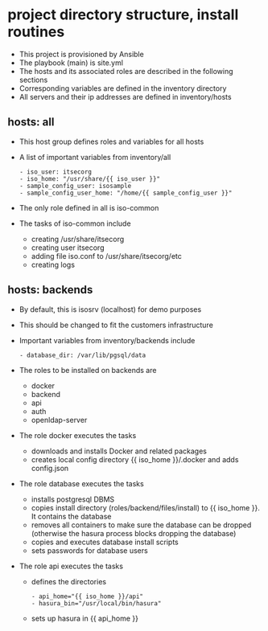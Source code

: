 # project directory structure, install routines

- This project is provisioned by Ansible
- The playbook (main) is site.yml
- The hosts and its associated roles are described in the following sections
- Corresponding variables are defined in the inventory directory
- All servers and their ip addresses are defined in inventory/hosts


## hosts: all

- This host group defines roles and variables for all hosts
- A list of important variables from inventory/all

  ```
  - iso_user: itsecorg
  - iso_home: "/usr/share/{{ iso_user }}"
  - sample_config_user: isosample
  - sample_config_user_home: "/home/{{ sample_config_user }}"
  
  ```
 
- The only role defined in all is iso-common
- The tasks of iso-common include

  - creating /usr/share/itsecorg
  - creating user itsecorg
  - adding file iso.conf to /usr/share/itsecorg/etc
  - creating logs
  
## hosts: backends

  - By default, this is isosrv (localhost) for demo purposes
  - This should be changed to fit the customers infrastructure

- Important variables from inventory/backends include
  
    ```
    - database_dir: /var/lib/pgsql/data
    
    ```

- The roles to be installed on backends are

  - docker
  - backend
  - api
  - auth
  - openldap-server
  
- The role docker executes the tasks

  - downloads and installs Docker and related packages
  - creates local config directory {{ iso_home }}/.docker and adds config.json

- The role database executes the tasks

  - installs postgresql DBMS
  - copies install directory (roles/backend/files/install) to {{ iso_home }}. It contains the database
  - removes all containers to make sure the database can be dropped (otherwise the hasura process blocks dropping the database)
  - copies and executes database install scripts
  - sets passwords for database users
  
- The role api executes the tasks
  - defines the directories
      ```
      - api_home="{{ iso_home }}/api"
      - hasura_bin="/usr/local/bin/hasura"
      ```
  - sets up hasura in {{ api_home }}
  
